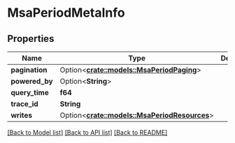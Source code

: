 # MsaPeriodMetaInfo

## Properties

Name | Type | Description | Notes
------------ | ------------- | ------------- | -------------
**pagination** | Option<[**crate::models::MsaPeriodPaging**](msa.Paging.md)> |  | [optional]
**powered_by** | Option<**String**> |  | [optional]
**query_time** | **f64** |  |
**trace_id** | **String** |  |
**writes** | Option<[**crate::models::MsaPeriodResources**](msa.Resources.md)> |  | [optional]

[[Back to Model list]](./README.md#documentation-for-models) [[Back to API list]](./README.md#documentation-for-api-endpoints) [[Back to README]](../README.md)
